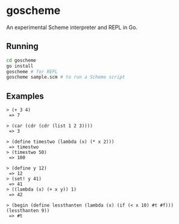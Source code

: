 # goscheme
An experimental Scheme interpreter and REPL in Go.

## Running
```bash
cd goscheme
go install
goscheme # for REPL
goscheme sample.scm # to run a Scheme script
```

## Examples
```clojurescript
> (+ 3 4)
 => 7

> (car (cdr (cdr (list 1 2 3))))
 => 3

> (define timestwo (lambda (x) (* x 2)))
 => timestwo
> (timestwo 50)
 => 100

> (define y 12)
 => 12
> (set! y 41)
 => 41
> ((lambda (x) (+ x y)) 1)
 => 42

> (begin (define lessthanten (lambda (x) (if (< x 10) #t #f))) (lessthanten 9))
 => #t

```
